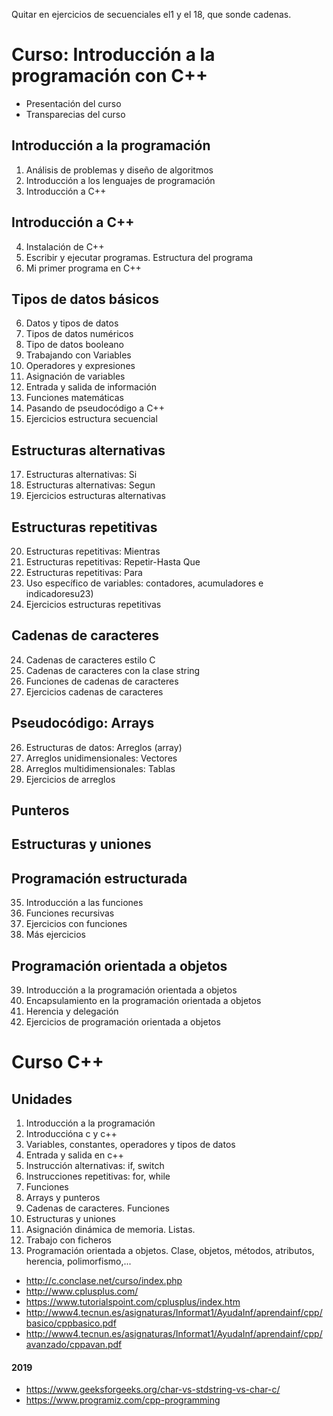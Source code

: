 Quitar en ejercicios de secuenciales el1 y el 18, que sonde  cadenas.


# Curso: Introducción a la programación con C++

* Presentación del curso
* Transparecias del curso

## Introducción a la programación

1. Análisis de problemas y diseño de algoritmos
2. Introducción a los lenguajes de programación
3. Introducción a C++

## Introducción a C++

4. Instalación de C++
5. Escribir y ejecutar programas. Estructura del programa
6. Mi primer programa en C++

## Tipos de datos básicos

6. Datos y tipos de datos
7. Tipos de datos numéricos
8. Tipo de datos booleano
8. Trabajando con Variables
9. Operadores y expresiones
10. Asignación de variables
11. Entrada y salida de información
12. Funciones matemáticas
13. Pasando de pseudocódigo a C++
14. Ejercicios estructura secuencial

## Estructuras alternativas

17. Estructuras alternativas: Si
18. Estructuras alternativas: Segun
19. Ejercicios estructuras alternativas

## Estructuras repetitivas

20. Estructuras repetitivas: Mientras
21. Estructuras repetitivas: Repetir-Hasta Que
22. Estructuras repetitivas: Para
23. Uso específico de variables: contadores, acumuladores e indicadoresu23)
24. Ejercicios estructuras repetitivas

## Cadenas de caracteres

24. Cadenas de caracteres estilo C
25. Cadenas de caracteres con la clase string
26. Funciones de cadenas de caracteres
27. Ejercicios cadenas de caracteres

## Pseudocódigo: Arrays

26. Estructuras de datos: Arreglos (array)
27. Arreglos unidimensionales: Vectores
28. Arreglos multidimensionales: Tablas
29. Ejercicios de arreglos

## Punteros

## Estructuras y uniones

## Programación estructurada

35. Introducción a las funciones
36. Funciones recursivas
37. Ejercicios con funciones
38. Más ejercicios

## Programación orientada a objetos

39. Introducción a la programación orientada a objetos
40. Encapsulamiento en la programación orientada a objetos
41. Herencia y delegación
42. Ejercicios de programación orientada a objetos



# Curso C++

## Unidades

1. Introducción a la programación
2. Introduccióna c y c++
3. Variables, constantes, operadores y tipos de datos
4. Entrada y salida en c++
5. Instrucción alternativas: if, switch
6. Instrucciones repetitivas: for, while
7. Funciones
8. Arrays y punteros
9. Cadenas de caracteres. Funciones
10. Estructuras y uniones
11. Asignación dinámica de memoria. Listas.
12. Trabajo con ficheros
13. Programación orientada a objetos. Clase, objetos, métodos, atributos, herencia, polimorfismo,...


* http://c.conclase.net/curso/index.php
* http://www.cplusplus.com/
* https://www.tutorialspoint.com/cplusplus/index.htm
* http://www4.tecnun.es/asignaturas/Informat1/AyudaInf/aprendainf/cpp/basico/cppbasico.pdf
* http://www4.tecnun.es/asignaturas/Informat1/AyudaInf/aprendainf/cpp/avanzado/cppavan.pdf

#### 2019

* https://www.geeksforgeeks.org/char-vs-stdstring-vs-char-c/
* https://www.programiz.com/cpp-programming